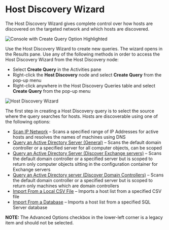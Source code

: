 # Host Discovery Wizard

The Host Discovery Wizard gives complete control over how hosts are discovered on the targeted network and which hosts are discovered.

![Console with Create Query Option Highlighted](/img/product_docs/accessanalyzer/accessanalyzer/enterpriseauditor/admin/hostdiscovery/wizard/createqueryhighlighted.png)

Use the Host Discovery Wizard to create new queries. The wizard opens in the Results pane. Use any of the following methods in order to access the Host Discovery Wizard from the Host Discovery node:

- Select __Create Query__ in the Activities pane
- Right-click the __Host Discovery__ node and select __Create Query__ from the pop-up menu
- Right-click anywhere in the Host Discovery Queries table and select __Create Query__ from the pop-up menu

![Host Discovery Wizard](/img/product_docs/accessanalyzer/accessanalyzer/enterpriseauditor/admin/hostdiscovery/wizard/hostdiscoverywizard.png)

The first step in creating a Host Discovery query is to select the source where the query searches for hosts. Hosts are discoverable using one of the following options:

- [Scan IP Network](/docs/accessanalyzer/accessanalyzer/enterpriseauditor/admin/hostdiscovery/wizard/ipnetwork.md) – Scans a specified range of IP Addresses for active hosts and resolves the names of machines using DNS
- [Query an Active Directory Server (General)](/docs/accessanalyzer/accessanalyzer/enterpriseauditor/admin/hostdiscovery/wizard/adgeneral.md) – Scans the default domain controller or a specified server for all computer objects, can be scoped
- [Query an Active Directory Server (Discover Exchange servers)](/docs/accessanalyzer/accessanalyzer/enterpriseauditor/admin/hostdiscovery/wizard/adexchange.md) – Scans the default domain controller or a specified server but is scoped to return only computer objects sitting in the configuration container for Exchange servers
- [Query an Active Directory server (Discover Domain Controllers)](/docs/accessanalyzer/accessanalyzer/enterpriseauditor/admin/hostdiscovery/wizard/addomaincontrollers.md) – Scans the default domain controller or a specified server but is scoped to return only machines which are domain controllers
- [Import From a Local CSV File](/docs/accessanalyzer/accessanalyzer/enterpriseauditor/admin/hostdiscovery/wizard/csv.md) – Imports a host list from a specified CSV file
- [Import From a Database](/docs/accessanalyzer/accessanalyzer/enterpriseauditor/admin/hostdiscovery/wizard/database.md) – Imports a host list from a specified SQL Server database

__NOTE:__ The Advanced Options checkbox in the lower-left corner is a legacy item and should not be selected.
